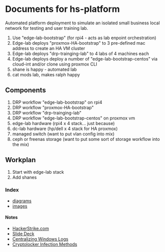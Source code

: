 # Documents for hs-platform
Automated platform deployment to simulate an isolated small business local network for testing and user training lab.  

1. Use "edge-lab-bootstrap" (for rpi4 - acts as lab enpoint orchestration)
2. Edge-lab deploys "proxmox-HA-bootstrap" to 3 pre-defined mac address to create an HA VM cluster
3. Edge-lab deploys "drp-trainging-lab" to 4 labs of 4 machines each
4. Edge-lab deploys deploy a number of "edge-lab-bootstrap-centos" via cloud-int and/or clone using proxmox CLI 
5. shane is happy - automated lab
6. cat mods lab, makes ralph happy

## Components
1. DRP workflow "edge-lab-bootstrap" on rpi4
2. DRP workflow "proxmox-HA-bootstrap"
3. DRP workflow "drp-trainging-lab"
4. DRP workflow "edge-lab-bootstrap-centos" on proxmox vm
5. edge-lab hardware (rpi4 x 4 stack... just because)
6. dc-lab hardware (hp/dell x 4 stack for HA proxmox)
7. managed switch (want to put vlan config into mix)
8. ceph or freenas storage (want to put some sort of storage workflow into the mix)

## Workplan
1. Start with edge-lab stack
2. Add shanes 
### Index
- [diagrams](diagrams)
- [images](images)

#### Notes
- [HackerStrike.com](https://www.hackerstrike.com/)
- [Slide Deck](https://drive.google.com/drive/folders/1No9s4_jFfRhRI16uf9B52u1u4ZQO_MCY)
- [Centralizing Windows Logs](https://www.loggly.com/ultimate-guide/centralizing-windows-logs/)
- [Cryptolocker Infection Methods](https://usa.kaspersky.com/resource-center/definitions/cryptolocker)
